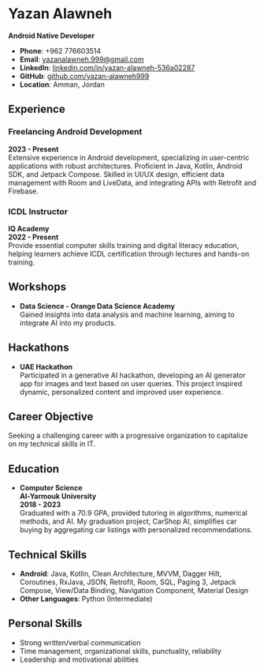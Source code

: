 # Yazan Alawneh     
**Android Native Developer**

- **Phone**: +962 776603514  
- **Email**: [yazanalawneh.999@gmail.com](mailto:yazanalawneh.999@gmail.com)  
- **LinkedIn**: [linkedin.com/in/yazan-alawneh-536a02287](https://www.linkedin.com/in/yazan-alawneh-536a02287/)  
- **GitHub**: [github.com/yazan-alawneh999](https://github.com/yazan-alawneh999)  
- **Location**: Amman, Jordan

## Experience

### Freelancing Android Development  
**2023 - Present**  
Extensive experience in Android development, specializing in user-centric applications with robust architectures. Proficient in Java, Kotlin, Android SDK, and Jetpack Compose. Skilled in UI/UX design, efficient data management with Room and LiveData, and integrating APIs with Retrofit and Firebase.

### ICDL Instructor  
**IQ Academy**  
**2022 - Present**  
Provide essential computer skills training and digital literacy education, helping learners achieve ICDL certification through lectures and hands-on training.

## Workshops
- **Data Science - Orange Data Science Academy**  
  Gained insights into data analysis and machine learning, aiming to integrate AI into my products.

## Hackathons
- **UAE Hackathon**  
  Participated in a generative AI hackathon, developing an AI generator app for images and text based on user queries. This project inspired dynamic, personalized content and improved user experience.

## Career Objective
Seeking a challenging career with a progressive organization to capitalize on my technical skills in IT.

## Education
- **Computer Science**  
  **Al-Yarmouk University**  
  **2018 - 2023**  
  Graduated with a 70.9 GPA, provided tutoring in algorithms, numerical methods, and AI. My graduation project, CarShop AI, simplifies car buying by aggregating car listings with personalized recommendations.

## Technical Skills
- **Android**: Java, Kotlin, Clean Architecture, MVVM, Dagger Hilt, Coroutines, RxJava, JSON, Retrofit, Room, SQL, Paging 3, Jetpack Compose, View/Data Binding, Navigation Component, Material Design
- **Other Languages**: Python (Intermediate)

## Personal Skills
- Strong written/verbal communication
- Time management, organizational skills, punctuality, reliability
- Leadership and motivational abilities

